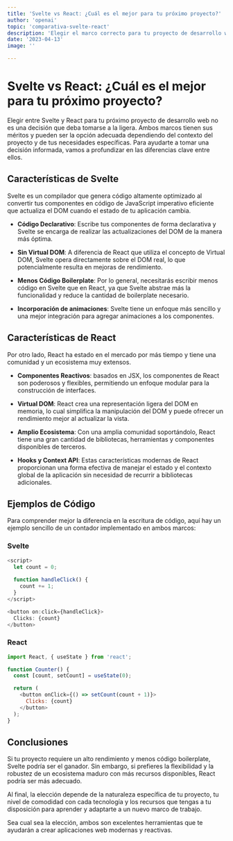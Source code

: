 ```yaml
---
title: 'Svelte vs React: ¿Cuál es el mejor para tu próximo proyecto?'
author: 'openai'
topic: 'comparativa-svelte-react'
description: 'Elegir el marco correcto para tu proyecto de desarrollo web es crucial. En este artículo, comparamos Svelte con React, dos de los marcos más populares, para ayudarte a tomar una decisión informada basada en sus características, rendimiento y ecosistema.'
date: '2023-04-13'
image: ''

---
```


# Svelte vs React: ¿Cuál es el mejor para tu próximo proyecto?

Elegir entre Svelte y React para tu próximo proyecto de desarrollo web no es una decisión que deba tomarse a la ligera. Ambos marcos tienen sus méritos y pueden ser la opción adecuada dependiendo del contexto del proyecto y de tus necesidades específicas. Para ayudarte a tomar una decisión informada, vamos a profundizar en las diferencias clave entre ellos.

## Características de Svelte

Svelte es un compilador que genera código altamente optimizado al convertir tus componentes en código de JavaScript imperativo eficiente que actualiza el DOM cuando el estado de tu aplicación cambia.

- **Código Declarativo**: Escribe tus componentes de forma declarativa y Svelte se encarga de realizar las actualizaciones del DOM de la manera más óptima.
  
- **Sin Virtual DOM**: A diferencia de React que utiliza el concepto de Virtual DOM, Svelte opera directamente sobre el DOM real, lo que potencialmente resulta en mejoras de rendimiento.

- **Menos Código Boilerplate**: Por lo general, necesitarás escribir menos código en Svelte que en React, ya que Svelte abstrae más la funcionalidad y reduce la cantidad de boilerplate necesario.

- **Incorporación de animaciones**: Svelte tiene un enfoque más sencillo y una mejor integración para agregar animaciones a los componentes.

## Características de React

Por otro lado, React ha estado en el mercado por más tiempo y tiene una comunidad y un ecosistema muy extensos.

- **Componentes Reactivos**: basados en JSX, los componentes de React son poderosos y flexibles, permitiendo un enfoque modular para la construcción de interfaces.

- **Virtual DOM**: React crea una representación ligera del DOM en memoria, lo cual simplifica la manipulación del DOM y puede ofrecer un rendimiento mejor al actualizar la vista.

- **Amplio Ecosistema**: Con una amplia comunidad soportándolo, React tiene una gran cantidad de bibliotecas, herramientas y componentes disponibles de terceros.

- **Hooks y Context API**: Estas características modernas de React proporcionan una forma efectiva de manejar el estado y el contexto global de la aplicación sin necesidad de recurrir a bibliotecas adicionales.

## Ejemplos de Código

Para comprender mejor la diferencia en la escritura de código, aquí hay un ejemplo sencillo de un contador implementado en ambos marcos:

### Svelte
 
```javascript
<script>
  let count = 0;
  
  function handleClick() {
    count += 1;
  }
</script>

<button on:click={handleClick}>
  Clicks: {count}
</button>
```

### React

```javascript
import React, { useState } from 'react';

function Counter() {
  const [count, setCount] = useState(0);

  return (
    <button onClick={() => setCount(count + 1)}>
      Clicks: {count}
    </button>
  );
}
```

## Conclusiones

Si tu proyecto requiere un alto rendimiento y menos código boilerplate, Svelte podría ser el ganador. Sin embargo, si prefieres la flexibilidad y la robustez de un ecosistema maduro con más recursos disponibles, React podría ser más adecuado.

Al final, la elección depende de la naturaleza específica de tu proyecto, tu nivel de comodidad con cada tecnología y los recursos que tengas a tu disposición para aprender y adaptarte a un nuevo marco de trabajo.

Sea cual sea la elección, ambos son excelentes herramientas que te ayudarán a crear aplicaciones web modernas y reactivas.